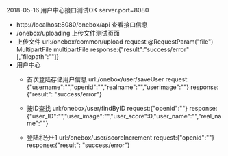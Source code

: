 2018-05-16
用户中心接口测试OK
server.port=8080
+ http://localhost:8080/onebox/api 查看接口信息
+ /onebox/uploading 上传文件测试页面
+ 上传文件
	url:/onebox/common/upload
	request:@RequestParam("file") MultipartFile multipartFile
	response:{"result":"success/error"[,"filepath":""]}
+ 用户中心
	+ 首次登陆存储用户信息
	url:/onebox/user/saveUser
	request:{"username":"","openid":"","realname":"","userimage":""}
	response:{"result": "success/error"}

	+ 按ID查找
	url:/onebox/user/findByID
	request:{"openid":""}
	response:{"user_ID":"","user_image":"","user_score":0,"user_name":"","real_name":""}
	
	+ 登陆积分+1
	url:/onebox/user/scoreIncrement
	request:{"openid":""}
	response:{"result": "success/error"}